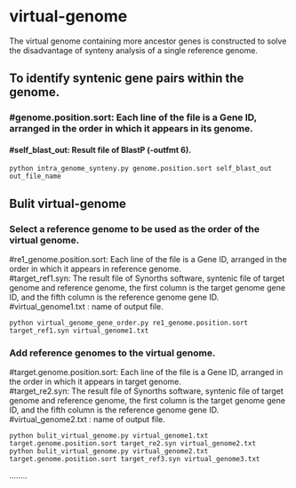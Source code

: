 # virtual-genome
The virtual genome containing more ancestor genes is constructed to solve the disadvantage of synteny analysis of a single reference genome.

## To identify syntenic gene pairs within the genome.  
### #genome.position.sort: Each line of the file is a Gene ID, arranged in the order in which it appears in its genome.  
#### #self_blast_out: Result file of BlastP (-outfmt 6).  
```
python intra_genome_synteny.py genome.position.sort self_blast_out out_file_name
```

## Bulit virtual-genome
### Select a reference genome to be used as the order of the virtual genome.  
#re1_genome.position.sort: Each line of the file is a Gene ID, arranged in the order in which it appears in reference genome.  
#target_ref1.syn: The result file of Synorths software, syntenic file of target genome and reference genome, the first column is the target genome gene ID, and the fifth column is the reference genome gene ID.  
#virtual_genome1.txt : name of output file.    
```
python virtual_genome_gene_order.py re1_genome.position.sort target_ref1.syn virtual_genome1.txt
```
### Add reference genomes to the virtual genome.
#target.genome.position.sort: Each line of the file is a Gene ID, arranged in the order in which it appears in target genome.   
#target_re2.syn: The result file of Synorths software, syntenic file of target genome and reference genome, the first column is the target genome gene ID, and the fifth column is the reference genome gene ID.   
#virtual_genome2.txt : name of output file.  

```
python bulit_virtual_genome.py virtual_genome1.txt target.genome.position.sort target_re2.syn virtual_genome2.txt
python bulit_virtual_genome.py virtual_genome2.txt target.genome.position.sort target_ref3.syn virtual_genome3.txt
```

........




